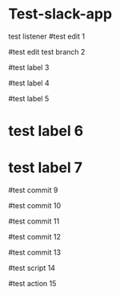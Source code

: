 # Test-slack-app

test listener
#test edit 1

#test edit test branch 2

#test label 3

#test label 4

#test label 5

# test label 6

# test label 7

#test commit 9

#test commit 10

#test commit 11

#test commit 12

#test commit 13

#test script 14

#test action 15

